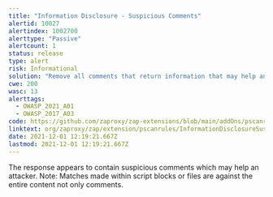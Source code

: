```yaml
---
title: "Information Disclosure - Suspicious Comments"
alertid: 10027
alertindex: 1002700
alerttype: "Passive"
alertcount: 1
status: release
type: alert
risk: Informational
solution: "Remove all comments that return information that may help an attacker and fix any underlying problems they refer to."
cwe: 200
wasc: 13
alerttags: 
  - OWASP_2021_A01
  - OWASP_2017_A03
code: https://github.com/zaproxy/zap-extensions/blob/main/addOns/pscanrules/src/main/java/org/zaproxy/zap/extension/pscanrules/InformationDisclosureSuspiciousCommentsScanRule.java
linktext: org/zaproxy/zap/extension/pscanrules/InformationDisclosureSuspiciousCommentsScanRule.java
date: 2021-12-01 12:19:21.667Z
lastmod: 2021-12-01 12:19:21.667Z
---
```

The response appears to contain suspicious comments which may help an attacker. Note: Matches made within script blocks or files are against the entire content not only comments.

